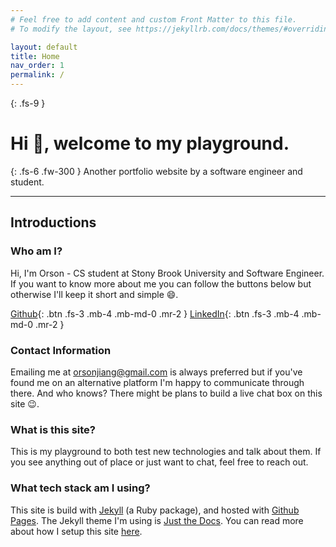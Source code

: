 ```yaml
---
# Feel free to add content and custom Front Matter to this file.
# To modify the layout, see https://jekyllrb.com/docs/themes/#overriding-theme-defaults

layout: default
title: Home
nav_order: 1
permalink: /
---
```


{: .fs-9 }
# Hi 👋, welcome to my playground.

{: .fs-6 .fw-300 }
Another portfolio website by a software engineer and student.

---

## Introductions

### Who am I?
Hi, I'm Orson - CS student at Stony Brook University and Software Engineer. If you want to know more about me you can follow the buttons below but otherwise I'll keep it short and simple 😄.

[Github](https://github.com/orsonjiang/){: .btn .fs-3 .mb-4 .mb-md-0 .mr-2 }
[LinkedIn](https://www.linkedin.com/in/orsonjiang/){: .btn .fs-3 .mb-4 .mb-md-0 .mr-2 }

### Contact Information
Emailing me at [orsonjiang@gmail.com](mailto:orsonjiang@gmail.com) is always preferred but if you've found me on an alternative platform I'm happy to communicate through there. And who knows? There might be plans to build a live chat box on this site 😉.

### What is this site?
This is my playground to both test new technologies and talk about them. If you see anything out of place or just want to chat, feel free to reach out.

### What tech stack am I using?
This site is build with [Jekyll](https://jekyllrb.com/) (a Ruby package), and hosted with [Github Pages](https://pages.github.com/). The Jekyll theme I'm using is [Just the Docs](https://just-the-docs.github.io/just-the-docs/). You can read more about how I setup this site [here](/docs/notes/2022-10-10/).